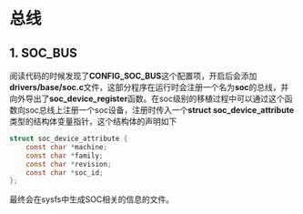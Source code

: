 # 总线

<a id="bus"></a>

## 1. SOC_BUS

<a id="CONFIG_SOC_BUS"></a>

阅读代码的时候发现了**CONFIG_SOC_BUS**这个配置项，开启后会添加**drivers/base/soc.c**文件，这部分程序在运行时会注册一个名为**soc**的总线，并向外导出了**soc_device_register**函数。在soc级别的移植过程中可以通过这个函数向soc总线上注册一个soc设备，注册时传入一个**struct soc_device_attribute**类型的结构体变量指针，这个结构体的声明如下

```c
struct soc_device_attribute {
	const char *machine;
	const char *family;
	const char *revision;
	const char *soc_id;
};
```

最终会在sysfs中生成SOC相关的信息的文件。
